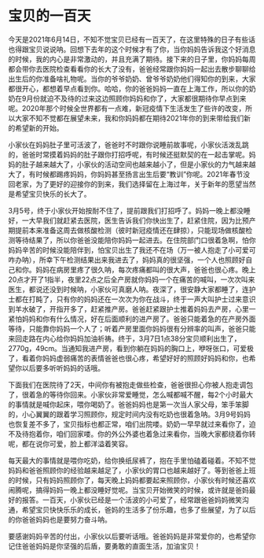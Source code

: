 # 宝贝的一百天

​	今天是2021年6月14日，不知不觉宝贝已经有一百天了，在这里特殊的日子有些话也得跟宝贝说说呐。回想下去年的这个时候才有了你，当你妈妈告诉我这个好消息的时候，我的内心是非常激动的，并且充满了期待。接下来的日子里，你妈妈每周都会带你去医院检查看看你的长大了没有，爸爸经常跟你妈妈一起出去散步聊聊给出生后的你准备啥礼物呢。当你的爷爷奶奶、曾爷爷奶奶他们得知你的到来，大家都很开心，都想着早点看到你。哈哈，你的爸爸妈妈一直在上海工作，所以你的奶奶在9月份就迫不及待的过来这边照顾你妈妈和你了，大家都很期待你早点到来呢。2020年那个时候全世界都有一点难，新冠疫情下生活发生了些许的改变，所以大家不知不觉都在展望未来，我和你妈妈都在期待2021年你的到来带给我们新的希望新的开始。

​	小家伙在妈妈肚子里可活波了，爸爸时不时跟你说睡前故事呢，小家伙活泼乱跳的，爸爸时常摸着妈妈的肚子跟你打招呼呢，有时候还挺默契的在一起击掌呢。妈妈的肚子越来越大了，小家伙的活动空间也越来越小了，但是小家伙的力气越来越大了，有时候都踢疼妈妈，你妈妈甚至扬言出生后要“教训”你呢。2021年春节没回老家，为了更好的迎接你的到来，我们选择留在上海过年，关于新年的愿望当然是希望宝贝快乐的长大了。

​	3月5号，终于小家伙开始按耐不住了，提前跟我们打招呼了。妈妈一晚上都没睡好，一大早我们就赶紧去医院，医生告诉我们你快出生了，赶紧住院，因为比预产期提前本来准备这周去做核酸检测（彼时新冠疫情还在肆掠），只能现场做核酸检测等待结果了，所以你爸爸没能陪你妈妈一起进去。在住院部门口很着急啊，怕你妈妈辛苦的时候没能陪伴到，怕宝贝出生了我还不在场（万一被人抱走了小可爱可咋办呐），所幸下午检测结果出来我进去了，妈妈真的很坚强，一个人也照顾好自己和你。妈妈在病房里疼了很久呐，每次疼痛都叫的很大声，爸爸也很心疼。晚上20点才开了1指半，夜里22点之后全产房就你妈妈一个在痛苦的喊叫，一次次叫来医生，都说还没到时候呐，小家伙可真磨人呐。夜深了，很安静大家都睡了，连护士都在打盹了，只有你的妈妈还在一次次为你在战斗，终于一声大叫护士过来意识到羊水破了，开指开多了，赶紧推产房。爸爸赶紧跟护士推着妈妈去产房，心里一紧怕妈妈和你有什么情况，好在后面顺利的进产房了。爸爸只能着急的在产房外面等待，只能靠你妈妈一个人了；听着产房里面你妈妈很有分辨率的叫声，爸爸只能来回走路在内心给你妈妈加油祈祷。终于，3月7日1点38分宝贝顺利出生了，2770g，49cm。当通知我进产房，看到你躺在妈妈的胸口上，咿呀张口，可爱极了，看着你妈妈虚弱痛苦的表情爸爸也很心疼，希望好好的照顾好妈妈和你，也希望你以后要多听听妈妈的话哦。

​	下面我们在医院待了2天，中间你有被抱走做些检查，爸爸很担心你被人抱走调包了，很着急的等待你回来。小家伙非常爱睡觉，怎么喊都喊不醒，每2个小时最大的事情就是喊你起床，喂你喝奶了。爸爸妈妈也是第一次当人家父母，笨手笨脚的，小心翼翼的跟着学习照顾你，规定时间内没有吃奶也很着急呐。3月9号妈妈也恢复差不多了，宝贝指标也都正常，咱们出院喽。奶奶一早早就过来看你了，迫不及待抱着你，咱们回家喽。你的外公外婆也着急过来看你，当晚大家都绕着你转呢，都在说你可爱，脸上都洋溢着笑容。

​	 每天最大的事情就是喂你吃奶，给你换纸尿裤了，抱在手里怕磕着碰着。不知不觉妈妈和爸爸照顾你的经验越来越足了，小家伙的胃口也越来越好了。等到爸爸上班的时候，只有妈妈照顾你了，每天晚上妈妈都要起来照顾你，小家伙有时候还喜欢闹腾呢，搞得妈妈一晚上都没睡好觉呢。当宝贝开始微笑的时候，或许就是爸妈最好的报答。一百天，小家伙已经是一个活波的小可爱了，经常跟爸爸妈妈微笑沟通，希望宝贝快快乐乐的成长，爸妈的生活多了份乐趣，也多了些展望，为了以后的你爸爸妈妈也是要努力奋斗呐。

​	要感谢妈妈辛苦的付出，小家伙以后要听话哦。爸爸妈妈是非常爱你的，也希望你记住爸爸妈妈是你坚强的后盾，要勇敢的直面生活，加油宝贝！

